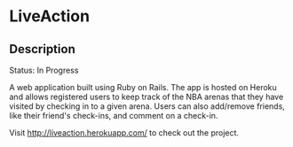 # LiveAction

## Description

Status: In Progress

A web application built using Ruby on Rails. The app is hosted on Heroku and allows registered users to keep track of the NBA arenas that they have visited by checking in to a given arena. Users can also add/remove friends, like their friend's check-ins, and comment on a check-in.

Visit http://liveaction.herokuapp.com/ to check out the project.

